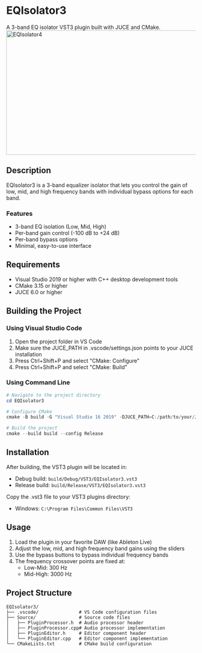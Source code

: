 # EQIsolator3

A 3-band EQ isolator VST3 plugin built with JUCE and CMake.
<img width="580" height="330" alt="EQIsolator4" src="https://github.com/user-attachments/assets/25b6a70d-8ea2-4daa-9f78-3b00ff78a315" />

## Description

EQIsolator3 is a 3-band equalizer isolator that lets you control the gain of low, mid, and high frequency bands with individual bypass options for each band.

### Features
- 3-band EQ isolation (Low, Mid, High)
- Per-band gain control (-100 dB to +24 dB)
- Per-band bypass options
- Minimal, easy-to-use interface

## Requirements

- Visual Studio 2019 or higher with C++ desktop development tools
- CMake 3.15 or higher
- JUCE 6.0 or higher

## Building the Project

### Using Visual Studio Code

1. Open the project folder in VS Code
2. Make sure the JUCE_PATH in .vscode/settings.json points to your JUCE installation
3. Press Ctrl+Shift+P and select "CMake: Configure"
4. Press Ctrl+Shift+P and select "CMake: Build"

### Using Command Line

```powershell
# Navigate to the project directory
cd EQIsolator3

# Configure CMake
cmake -B build -G "Visual Studio 16 2019" -DJUCE_PATH=C:/path/to/your/JUCE

# Build the project
cmake --build build --config Release
```

## Installation

After building, the VST3 plugin will be located in:
- Debug build: `build/Debug/VST3/EQIsolator3.vst3`
- Release build: `build/Release/VST3/EQIsolator3.vst3`

Copy the .vst3 file to your VST3 plugins directory:
- Windows: `C:\Program Files\Common Files\VST3`

## Usage

1. Load the plugin in your favorite DAW (like Ableton Live)
2. Adjust the low, mid, and high frequency band gains using the sliders
3. Use the bypass buttons to bypass individual frequency bands
4. The frequency crossover points are fixed at:
   - Low-Mid: 300 Hz
   - Mid-High: 3000 Hz

## Project Structure

```
EQIsolator3/
├── .vscode/               # VS Code configuration files
├── Source/                # Source code files
│   ├── PluginProcessor.h  # Audio processor header
│   ├── PluginProcessor.cpp# Audio processor implementation
│   ├── PluginEditor.h     # Editor component header
│   └── PluginEditor.cpp   # Editor component implementation
└── CMakeLists.txt         # CMake build configuration
```
